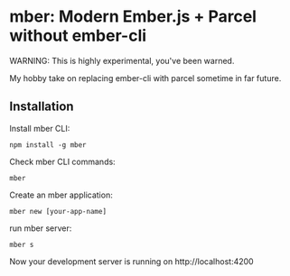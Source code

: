 # mber: Modern Ember.js + Parcel without ember-cli

WARNING: This is highly experimental, you've been warned.

My hobby take on replacing ember-cli with parcel sometime in far future.

## Installation

Install mber CLI:

```
npm install -g mber
```

Check mber CLI commands:

```
mber
```

Create an mber application:

```
mber new [your-app-name]
```

run mber server:

```
mber s
```

Now your development server is running on http://localhost:4200

